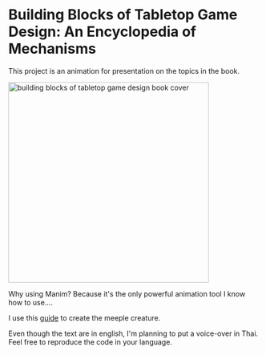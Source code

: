 Building Blocks of Tabletop Game Design: An Encyclopedia of Mechanisms
====================================================================================================================================

This project is an animation for presentation on the topics in the book.

<a href="https://www.amazon.com/Building-Blocks-Tabletop-Game-Design/dp/1138365491" target="_blank"><img src = "media/book_cover.png"
alt="building blocks of tabletop game design book cover" width="400"/></a>

Why using Manim? Because it's the only powerful animation tool I know how to use....

I use this [guide](https://www.youtube.com/watch?v=KGdA8IB6JL0&ab_channel=TheoremofBeethoven) to create the meeple creature.

Even though the text are in english, I'm planning to put a voice-over in Thai. Feel free to reproduce the code in your language.